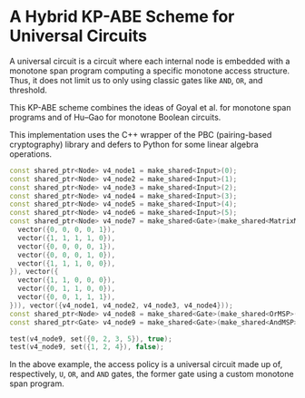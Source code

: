 # A Hybrid KP-ABE Scheme for Universal Circuits

A universal circuit is a circuit where each internal node is embedded with a monotone span program computing a specific monotone access structure. Thus, it does not limit us to only using classic gates like `AND`, `OR`, and threshold.

This KP-ABE scheme combines the ideas of Goyal et al. for monotone span programs and of Hu–Gao for monotone Boolean circuits.

This implementation uses the C++ wrapper of the PBC (pairing-based cryptography) library and defers to Python for some linear algebra operations.

```cpp
const shared_ptr<Node> v4_node1 = make_shared<Input>(0);
const shared_ptr<Node> v4_node2 = make_shared<Input>(1);
const shared_ptr<Node> v4_node3 = make_shared<Input>(2);
const shared_ptr<Node> v4_node4 = make_shared<Input>(3);
const shared_ptr<Node> v4_node5 = make_shared<Input>(4);
const shared_ptr<Node> v4_node6 = make_shared<Input>(5);
const shared_ptr<Node> v4_node7 = make_shared<Gate>(make_shared<MatrixMSP>(e, 4, vector({0, 1, 2, 2, 3}), vector({
  vector({0, 0, 0, 0, 1}),
  vector({1, 1, 1, 1, 0}),
  vector({0, 0, 0, 0, 1}),
  vector({0, 0, 0, 1, 0}),
  vector({1, 1, 1, 0, 0}),
}), vector({
  vector({1, 1, 0, 0, 0}),
  vector({0, 1, 1, 0, 0}),
  vector({0, 0, 1, 1, 1}),
})), vector({v4_node1, v4_node2, v4_node3, v4_node4}));
const shared_ptr<Node> v4_node8 = make_shared<Gate>(make_shared<OrMSP>(e, 2), vector({v4_node3, v4_node5}));
const shared_ptr<Gate> v4_node9 = make_shared<Gate>(make_shared<AndMSP>(e, 3), vector({v4_node7, v4_node8, v4_node6}));

test(v4_node9, set({0, 2, 3, 5}), true);
test(v4_node9, set({1, 2, 4}), false);
```

In the above example, the access policy is a universal circuit made up of, respectively, `U`, `OR`, and `AND` gates, the former gate using a custom monotone span program.

